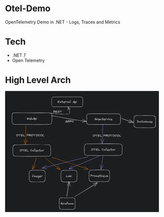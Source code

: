 # Otel-Demo
OpenTelemetry Demo in .NET - Logs, Traces and Metrics

# Tech
- .NET 7
- Open Telemetry 

# High Level Arch

![Arch](high-level.png "Arch")
